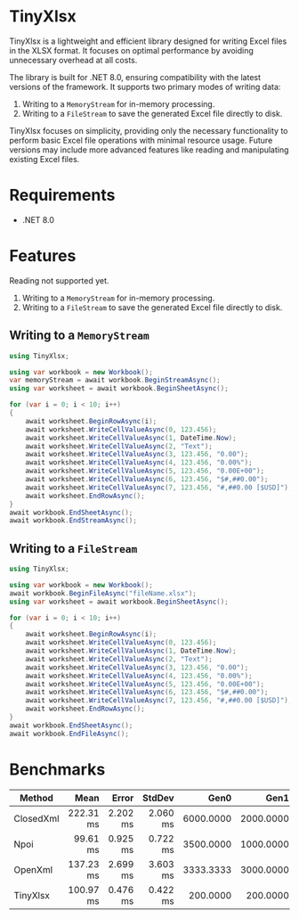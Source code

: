 # TinyXlsx
TinyXlsx is a lightweight and efficient library designed for writing Excel files in the XLSX format. It focuses on optimal performance by avoiding unnecessary overhead at all costs.

The library is built for .NET 8.0, ensuring compatibility with the latest versions of the framework. It supports two primary modes of writing data:

1.  Writing to a `MemoryStream` for in-memory processing.
2.  Writing to a `FileStream` to save the generated Excel file directly to disk.

TinyXlsx focuses on simplicity, providing only the necessary functionality to perform basic Excel file operations with minimal resource usage. Future versions may include more advanced features like reading and manipulating existing Excel files.

# Requirements
- .NET 8.0

# Features
Reading not supported yet.

1.  Writing to a `MemoryStream` for in-memory processing.
2.  Writing to a `FileStream` to save the generated Excel file directly to disk.

## Writing to a `MemoryStream`

```csharp
using TinyXlsx;

using var workbook = new Workbook();
var memoryStream = await workbook.BeginStreamAsync();
using var worksheet = await workbook.BeginSheetAsync();

for (var i = 0; i < 10; i++)
{
    await worksheet.BeginRowAsync(i);
    await worksheet.WriteCellValueAsync(0, 123.456);
    await worksheet.WriteCellValueAsync(1, DateTime.Now);
    await worksheet.WriteCellValueAsync(2, "Text");
    await worksheet.WriteCellValueAsync(3, 123.456, "0.00");
    await worksheet.WriteCellValueAsync(4, 123.456, "0.00%");
    await worksheet.WriteCellValueAsync(5, 123.456, "0.00E+00");
    await worksheet.WriteCellValueAsync(6, 123.456, "$#,##0.00");
    await worksheet.WriteCellValueAsync(7, 123.456, "#,##0.00 [$USD]");
    await worksheet.EndRowAsync();
}
await workbook.EndSheetAsync();
await workbook.EndStreamAsync();
```

## Writing to a `FileStream`

```csharp
using TinyXlsx;

using var workbook = new Workbook();
await workbook.BeginFileAsync("fileName.xlsx");
using var worksheet = await workbook.BeginSheetAsync();

for (var i = 0; i < 10; i++)
{
    await worksheet.BeginRowAsync(i);
    await worksheet.WriteCellValueAsync(0, 123.456);
    await worksheet.WriteCellValueAsync(1, DateTime.Now);
    await worksheet.WriteCellValueAsync(2, "Text");
    await worksheet.WriteCellValueAsync(3, 123.456, "0.00");
    await worksheet.WriteCellValueAsync(4, 123.456, "0.00%");
    await worksheet.WriteCellValueAsync(5, 123.456, "0.00E+00");
    await worksheet.WriteCellValueAsync(6, 123.456, "$#,##0.00");
    await worksheet.WriteCellValueAsync(7, 123.456, "#,##0.00 [$USD]");
    await worksheet.EndRowAsync();
}
await workbook.EndSheetAsync();
await workbook.EndFileAsync();
```
# Benchmarks
| Method    | Mean      | Error    | StdDev   | Gen0      | Gen1      | Gen2      | Allocated |
|---------- |----------:|---------:|---------:|----------:|----------:|----------:|----------:|
| ClosedXml | 222.31 ms | 2.202 ms | 2.060 ms | 6000.0000 | 2000.0000 | 1000.0000 |  97.65 MB |
| Npoi      |  99.61 ms | 0.925 ms | 0.722 ms | 3500.0000 | 1000.0000 |         - |  58.64 MB |
| OpenXml   | 137.23 ms | 2.699 ms | 3.603 ms | 3333.3333 | 3000.0000 | 1000.0000 |  52.97 MB |
| TinyXlsx  | 100.97 ms | 0.476 ms | 0.422 ms |  200.0000 |  200.0000 |  200.0000 |   1.01 MB |